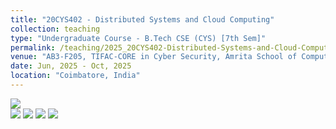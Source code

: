 ```yaml
---
title: "20CYS402 - Distributed Systems and Cloud Computing"
collection: teaching
type: "Undergraduate Course - B.Tech CSE (CYS) [7th Sem]"
permalink: /teaching/2025_20CYS402-Distributed-Systems-and-Cloud-Computing
venue: "AB3-F205, TIFAC-CORE in Cyber Security, Amrita School of Computing, Amrita Vishwa Vidyapeetham"
date: Jun, 2025 - Oct, 2025
location: "Coimbatore, India"
---
```


![](https://img.shields.io/badge/Students-72-blue) <br/>
![](https://img.shields.io/badge/Course_Outcome_Attainment-TBD-blue) 
![](https://img.shields.io/badge/Average_Marks-TBD-blue) 
![](https://img.shields.io/badge/TLP_Feedback-TBD-blue) 
![](https://img.shields.io/badge/Course_Feedback-TBD-blue) 

